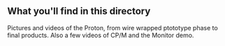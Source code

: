 ## What you'll find in this directory ##
Pictures and videos of the Proton, from wire wrapped ptototype phase to final products. Also a few videos of CP/M and the Monitor demo.
